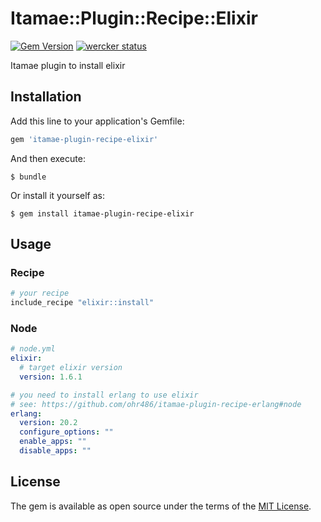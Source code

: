# Itamae::Plugin::Recipe::Elixir

[![Gem Version](https://badge.fury.io/rb/itamae-plugin-recipe-elixir.svg)](https://badge.fury.io/rb/itamae-plugin-recipe-elixir)
[![wercker status](https://app.wercker.com/status/039289dd22177e634eace49f4d657260/m/master "wercker status")](https://app.wercker.com/project/byKey/039289dd22177e634eace49f4d657260)

Itamae plugin to install elixir

## Installation

Add this line to your application's Gemfile:

```ruby
gem 'itamae-plugin-recipe-elixir'
```

And then execute:

    $ bundle

Or install it yourself as:

    $ gem install itamae-plugin-recipe-elixir

## Usage

### Recipe

```ruby
# your recipe
include_recipe "elixir::install"
```

### Node

```yaml
# node.yml
elixir:
  # target elixir version
  version: 1.6.1

# you need to install erlang to use elixir
# see: https://github.com/ohr486/itamae-plugin-recipe-erlang#node
erlang:
  version: 20.2
  configure_options: ""
  enable_apps: ""
  disable_apps: ""
```

## License

The gem is available as open source under the terms of the [MIT License](http://opensource.org/licenses/MIT).
